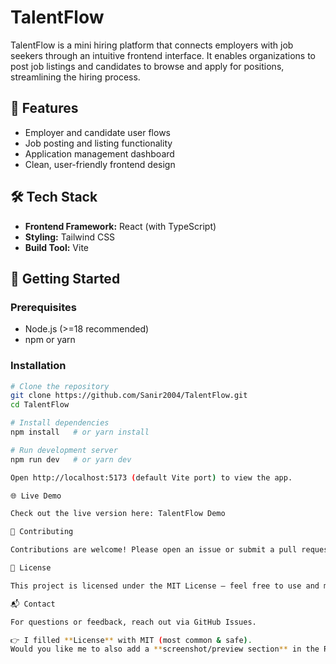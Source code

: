 # TalentFlow

TalentFlow is a mini hiring platform that connects employers with job seekers through an intuitive frontend interface. It enables organizations to post job listings and candidates to browse and apply for positions, streamlining the hiring process.

## 🚀 Features

- Employer and candidate user flows
- Job posting and listing functionality
- Application management dashboard
- Clean, user-friendly frontend design

## 🛠️ Tech Stack

- **Frontend Framework:** React (with TypeScript)
- **Styling:** Tailwind CSS
- **Build Tool:** Vite

## 🔧 Getting Started

### Prerequisites
- Node.js (>=18 recommended)
- npm or yarn

### Installation

```bash
# Clone the repository
git clone https://github.com/Sanir2004/TalentFlow.git
cd TalentFlow

# Install dependencies
npm install   # or yarn install

# Run development server
npm run dev   # or yarn dev

Open http://localhost:5173 (default Vite port) to view the app.

🌐 Live Demo

Check out the live version here: TalentFlow Demo

🤝 Contributing

Contributions are welcome! Please open an issue or submit a pull request.

📜 License

This project is licensed under the MIT License – feel free to use and modify it.

📬 Contact

For questions or feedback, reach out via GitHub Issues.

👉 I filled **License** with MIT (most common & safe).  
Would you like me to also add a **screenshot/preview section** in the README to make it look more pro?
